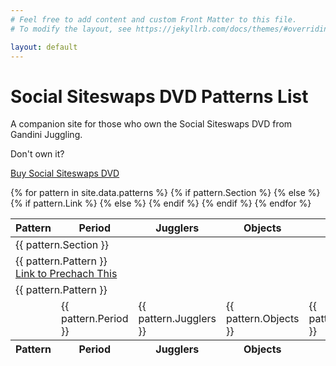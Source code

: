 ```yaml
---
# Feel free to add content and custom Front Matter to this file.
# To modify the layout, see https://jekyllrb.com/docs/themes/#overriding-theme-defaults

layout: default
---
```


# Social Siteswaps DVD Patterns List

A companion site for those who own the Social Siteswaps DVD from Gandini Juggling.

Don't own it?

[Buy Social Siteswaps DVD](http://www.gandinipress.com/product/social-siteswaps-dvd-ntscall/)

<table class="table-center">
  <thead>
  <tr>
    <th>Pattern</th>
    <th>Period</th>
    <th>Jugglers</th>
    <th>Objects</th>
    <th>Passes</th>
  </tr>
  </thead>
  <tbody>
  {% for pattern in site.data.patterns %}
    {% if pattern.Section %}
  <tr>
    <td colspan="5" class="dvd-section">{{ pattern.Section }}</td>
  </tr>
    {% else %}
  {% if pattern.Link %}
  <tr>
    <td colspan="5">
        <div class="prechac-pattern">{{ pattern.Pattern }}</div>
        <div class="prechac-this-link"><a href="{{ pattern.Link }}">Link to Prechach This</a></div>
    </td>
  </tr>  
  {% else %}
  <tr>
    <td colspan="5">
        <div class="prechac-pattern-solo">{{ pattern.Pattern }}</div>
    </td>
  </tr> 
  {% endif %}
  <tr>
    <td></td>
    <td class="pattern-details pattern-period">{{ pattern.Period }}</td>
    <td class="pattern-details pattern-jugglers">{{ pattern.Jugglers }}</td>
    <td class="pattern-details pattern-objects">{{ pattern.Objects }}</td>
    <td class="pattern-details pattern-passes">{{ pattern.Passes }}</td>
  </tr>
      {% endif %}
{% endfor %}
</tbody>
<tfoot>
<tr>
    <th>Pattern</th>
    <th>Period</th>
    <th>Jugglers</th>
    <th>Objects</th>
    <th>Passes</th>
  </tr>
  </tfoot>
</table>
